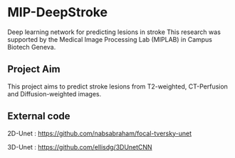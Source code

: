 # MIP-DeepStroke
Deep learning network for predicting lesions in stroke
This research was supported by the Medical Image Processing Lab (MIPLAB) in Campus Biotech Geneva.

## Project Aim
This project aims to predict stroke lesions from T2-weighted, CT-Perfusion and Diffusion-weighted images.


## External code
2D-Unet : https://github.com/nabsabraham/focal-tversky-unet

3D-Unet : https://github.com/ellisdg/3DUnetCNN
